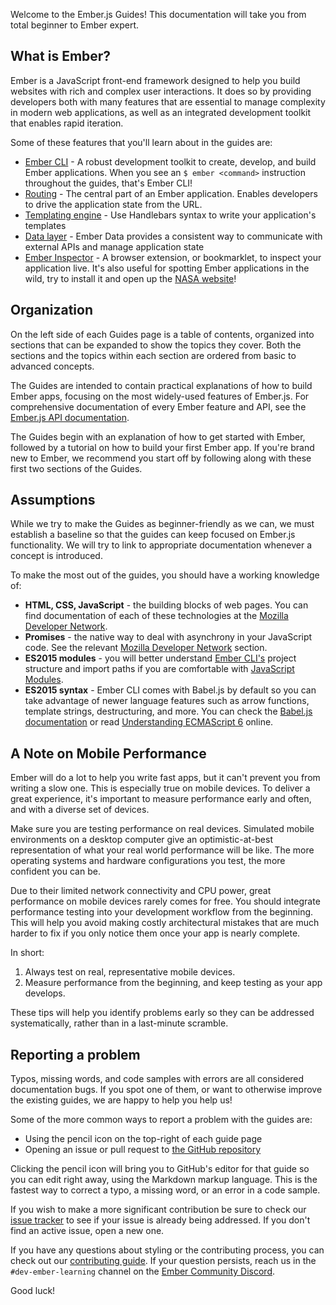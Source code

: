 Welcome to the Ember.js Guides! This documentation will take you from
total beginner to Ember expert.

## What is Ember?

Ember is a JavaScript front-end framework designed to help you build websites with rich and complex user interactions.
It does so by providing developers both with many features that are essential to manage complexity in modern web applications,
as well as an integrated development toolkit that enables rapid iteration.

Some of these features that you'll learn about in the guides are:

* [Ember CLI](./configuring-ember/configuring-ember-cli/) - A robust development toolkit to create, develop, and build Ember applications. When you see an `$ ember <command>` instruction throughout the guides, that's Ember CLI!
* [Routing](./routing) - The central part of an Ember application. Enables developers to drive the application state from the URL.
* [Templating engine](./templates/handlebars-basics/) - Use Handlebars syntax to write your application's templates
* [Data layer](./models/) - Ember Data provides a consistent way to communicate with external APIs and manage application state
* [Ember Inspector](./ember-inspector/) - A browser extension, or bookmarklet, to inspect your application live. It's also useful for spotting Ember applications in the wild, try to install it and open up the [NASA website](https://www.nasa.gov/)!

## Organization

On the left side of each Guides page is a table of contents,
organized into sections that can be expanded to show the topics
they cover. Both the sections and the topics within each section are
ordered from basic to advanced concepts.

The Guides are intended to contain practical explanations of how to
build Ember apps, focusing on the most widely-used features of Ember.js.
For comprehensive documentation of every Ember feature and API, see the
[Ember.js API documentation](http://emberjs.com/api/).

The Guides begin with an explanation of how to get started with Ember,
followed by a tutorial on how to build your first Ember app.
If you're brand new to Ember,
we recommend you start off by following along with these first two sections of the Guides.

## Assumptions

While we try to make the Guides as beginner-friendly as we can,
we must establish a baseline so that the guides can keep focused on Ember.js functionality.
We will try to link to appropriate documentation whenever a concept is introduced.

To make the most out of the guides, you should have a working knowledge of:

* **HTML, CSS, JavaScript** - the building blocks of web pages. You can find documentation of each of these technologies at the [Mozilla Developer Network](https://developer.mozilla.org/en-US/docs/Web).
* **Promises** - the native way to deal with asynchrony in your JavaScript code. See the relevant [Mozilla Developer Network](https://developer.mozilla.org/en-US/docs/Web/JavaScript/Reference/Global_Objects/Promise) section.
* **ES2015 modules** - you will better understand [Ember CLI's](https://ember-cli.com/) project structure and import paths if you are comfortable with [JavaScript Modules](http://jsmodules.io/).
* **ES2015 syntax** - Ember CLI comes with Babel.js by default so you can
take advantage of newer language features such as arrow functions, template
strings, destructuring, and more. You can check the
[Babel.js documentation](https://babeljs.io/docs/learn-es2015/) or read [Understanding ECMAScript 6](https://leanpub.com/understandinges6/read)
online.

## A Note on Mobile Performance

Ember will do a lot to help you write fast apps, but it can't prevent you from
writing a slow one. This is especially true on mobile devices. To deliver a great
experience, it's important to measure performance early and often, and with a diverse
set of devices.

Make sure you are testing performance on real devices. Simulated mobile
environments on a desktop computer give an optimistic-at-best representation of
what your real world performance will be like. The more operating systems and
hardware configurations you test, the more confident you can be.

Due to their limited network connectivity and CPU power, great performance on
mobile devices rarely comes for free. You should integrate performance testing
into your development workflow from the beginning. This will help you avoid
making costly architectural mistakes that are much harder to fix if you only
notice them once your app is nearly complete.

In short:

1. Always test on real, representative mobile devices.
2. Measure performance from the beginning, and keep testing as your app
   develops.

These tips will help you identify problems early so they can be addressed systematically, rather than
in a last-minute scramble.

## Reporting a problem

Typos, missing words, and code samples with errors are all considered
documentation bugs. If you spot one of them, or want to otherwise improve
the existing guides, we are happy to help you help us!

Some of the more common ways to report a problem with the guides are:

* Using the pencil icon on the top-right of each guide page
* Opening an issue or pull request to [the GitHub repository](https://github.com/ember-learn/guides-source/)

Clicking the pencil icon will bring you to GitHub's editor for that
guide so you can edit right away, using the Markdown markup language.
This is the fastest way to correct a typo, a missing word, or an error in
a code sample.

If you wish to make a more significant contribution be sure to check our
[issue tracker](https://github.com/ember-learn/guides-source/issues) to see if your issue is already being addressed. If you don't find an active issue, open a new one.

If you have any questions about styling or the contributing process, you
can check out our [contributing guide](https://github.com/ember-learn/guides-source/blob/master/CONTRIBUTING.md). If your question persists, reach us in the `#dev-ember-learning` channel on the [Ember Community Discord](https://discordapp.com/invite/zT3asNS).

Good luck!
